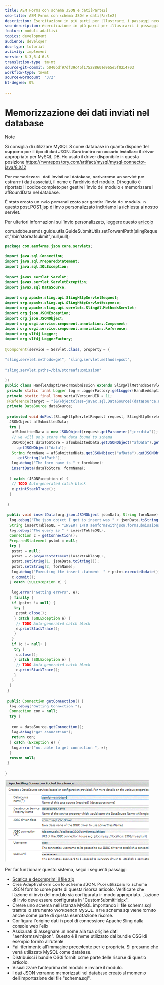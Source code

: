 ```yaml
---
title: AEM Forms con schema JSON e dati[Parte2]
seo-title: AEM Forms con schema JSON e dati[Parte2]
description: Esercitazione in più parti per illustrarti i passaggi necessari per creare un modulo adattivo con schema JSON e per eseguire query sui dati inviati.
seo-description: Esercitazione in più parti per illustrarti i passaggi necessari per creare un modulo adattivo con schema JSON e per eseguire query sui dati inviati.
feature: moduli adattivi
topics: development
audience: developer
doc-type: tutorial
activity: implement
version: 6.3,6.4,6.5
translation-type: tm+mt
source-git-commit: b040bdf97df39c45f175288608e965e5f0214703
workflow-type: tm+mt
source-wordcount: '372'
ht-degree: 0%

---
```



# Memorizzazione dei dati inviati nel database


>[!NOTE]
>
>Si consiglia di utilizzare MySQL 8 come database in quanto dispone del supporto per il tipo di dati JSON. Sarà inoltre necessario installare il driver appropriato per MySQL DB. Ho usato il driver disponibile in questa posizione https://mvnrepository.com/artifact/mysql/mysql-connector-java/8.0.12

Per memorizzare i dati inviati nel database, scriveremo un servlet per estrarre i dati associati, il nome e l’archivio del modulo. Di seguito è riportato il codice completo per gestire l&#39;invio del modulo e memorizzare i afBoundData nel database.

È stato creato un invio personalizzato per gestire l’invio del modulo. In questo post.POST.jsp di invio personalizzato inoltriamo la richiesta al nostro servlet.

Per ulteriori informazioni sull&#39;invio personalizzato, leggere questo [articolo](https://helpx.adobe.com/experience-manager/kt/forms/using/custom-submit-aem-forms-article.html)

com.adobe.aemds.guide.utils.GuideSubmitUtils.setForwardPath(slingRequest,&quot;/bin/storeafsubmit&quot;,null,null);

```java
package com.aemforms.json.core.servlets;

import java.sql.Connection;
import java.sql.PreparedStatement;
import java.sql.SQLException;

import javax.servlet.Servlet;
import javax.servlet.ServletException;
import javax.sql.DataSource;

import org.apache.sling.api.SlingHttpServletRequest;
import org.apache.sling.api.SlingHttpServletResponse;
import org.apache.sling.api.servlets.SlingAllMethodsServlet;
import org.json.JSONException;
import org.json.JSONObject;
import org.osgi.service.component.annotations.Component;
import org.osgi.service.component.annotations.Reference;
import org.slf4j.Logger;
import org.slf4j.LoggerFactory;

@Component(service = Servlet.class, property = {

"sling.servlet.methods=get", "sling.servlet.methods=post",

"sling.servlet.paths=/bin/storeafsubmission"

})
public class HandleAdaptiveFormSubmission extends SlingAllMethodsServlet {
 private static final Logger log = LoggerFactory.getLogger(HandleAdaptiveFormSubmission.class);
 private static final long serialVersionUID = 1L;
 @Reference(target = "(&(objectclass=javax.sql.DataSource)(datasource.name=aemformswithjson))")
 private DataSource dataSource;

 protected void doPost(SlingHttpServletRequest request, SlingHttpServletResponse response) throws ServletException {
  JSONObject afSubmittedData;
  try {
   afSubmittedData = new JSONObject(request.getParameter("jcr:data"));
   // we will only store the data bound to schema
   JSONObject dataToStore = afSubmittedData.getJSONObject("afData").getJSONObject("afBoundData")
     .getJSONObject("data");
   String formName = afSubmittedData.getJSONObject("afData").getJSONObject("afSubmissionInfo")
     .getString("afPath");
   log.debug("The form name is " + formName);
   insertData(dataToStore, formName);

  } catch (JSONException e) {
   // TODO Auto-generated catch block
   e.printStackTrace();
  }

 }

 public void insertData(org.json.JSONObject jsonData, String formName) {
  log.debug("The json object I got to insert was " + jsonData.toString());
  String insertTableSQL = "INSERT INTO aemformswithjson.formsubmissions(formdata,formname) VALUES(?,?)";
  log.debug("The query is " + insertTableSQL);
  Connection c = getConnection();
  PreparedStatement pstmt = null;
  try {
   pstmt = null;
   pstmt = c.prepareStatement(insertTableSQL);
   pstmt.setString(1, jsonData.toString());
   pstmt.setString(2, formName);
   log.debug("Executing the insert statment  " + pstmt.executeUpdate());
   c.commit();
  } catch (SQLException e) {

   log.error("Getting errors", e);
  } finally {
   if (pstmt != null) {
    try {
     pstmt.close();
    } catch (SQLException e) {
     // TODO Auto-generated catch block
     e.printStackTrace();
    }
   }
   if (c != null) {
    try {
     c.close();
    } catch (SQLException e) {
     // TODO Auto-generated catch block
     e.printStackTrace();
    }
   }
  }
 }

 public Connection getConnection() {
  log.debug("Getting Connection ");
  Connection con = null;
  try {

   con = dataSource.getConnection();
   log.debug("got connection");
   return con;
  } catch (Exception e) {
   log.error("not able to get connection ", e);
  }
  return null;
 }

}
```

![connection pool](assets/connectionpooled.gif)

Per far funzionare questo sistema, segui i seguenti passaggi

* [Scarica e decomprimi il file zip](assets/aemformswithjson.zip)
* Crea AdaptiveForm con lo schema JSON. Puoi utilizzare lo schema JSON fornito come parte di questa risorsa articolo. Verificare che l’azione di invio del modulo sia configurata in modo appropriato. L’azione di invio deve essere configurata in &quot;CustomSubmitHelpx&quot;.
* Creare uno schema nell&#39;istanza MySQL importando il file schema.sql tramite lo strumento Workbench MySQL. Il file schema.sql viene fornito anche come parte di questa esercitazione risorse.
* Configura l&#39;origine dati in pool di connessione Apache Sling dalla console web Felix
* Assicurati di assegnare un nome alla tua origine dati &quot;aemformswithjson&quot;. Questo è il nome utilizzato dal bundle OSGi di esempio fornito all&#39;utente
* Fai riferimento all&#39;immagine precedente per le proprietà. Si presume che verrà utilizzato MySQL come database.
* Distribuisci i bundle OSGi forniti come parte delle risorse di questo articolo.
* Visualizzare l’anteprima del modulo e inviare il modulo.
* I dati JSON verranno memorizzati nel database creato al momento dell’importazione del file &quot;schema.sql&quot;.
